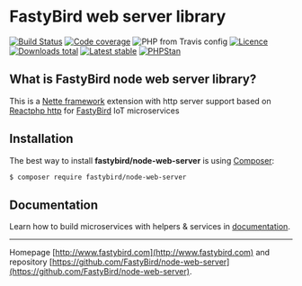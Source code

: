 # FastyBird web server library

[![Build Status](https://img.shields.io/travis/FastyBird/node-web-server.svg?style=flat-square)](https://travis-ci.org/FastyBird/node-web-server)
[![Code coverage](https://img.shields.io/coveralls/FastyBird/node-web-server.svg?style=flat-square)](https://coveralls.io/r/FastyBird/node-web-server)
![PHP from Travis config](https://img.shields.io/travis/php-v/fastybird/node-web-server?style=flat-square)
[![Licence](https://img.shields.io/packagist/l/FastyBird/node-web-server.svg?style=flat-square)](https://packagist.org/packages/FastyBird/node-web-server)
[![Downloads total](https://img.shields.io/packagist/dt/FastyBird/node-web-server.svg?style=flat-square)](https://packagist.org/packages/FastyBird/node-web-server)
[![Latest stable](https://img.shields.io/packagist/v/FastyBird/node-web-server.svg?style=flat-square)](https://packagist.org/packages/FastyBird/node-web-server)
[![PHPStan](https://img.shields.io/badge/PHPStan-enabled-brightgreen.svg?style=flat-square)](https://github.com/phpstan/phpstan)

## What is FastyBird node web server library?

This is a [Nette framework](https://nette.org) extension with http server support based on [Reactphp http](https://github.com/reactphp/http) for [FastyBird](https://www.fastybird.com) IoT microservices

## Installation

The best way to install **fastybird/node-web-server** is using [Composer](http://getcomposer.org/):

```sh
$ composer require fastybird/node-web-server
```

## Documentation

Learn how to build microservices with helpers & services in [documentation](https://github.com/FastyBird/node-web-server/blob/master/docs/en/index.md).

***
Homepage [http://www.fastybird.com](http://www.fastybird.com) and repository [https://github.com/FastyBird/node-web-server](https://github.com/FastyBird/node-web-server).
